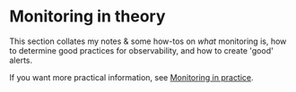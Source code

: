# Monitoring in theory

This section collates my notes & some how-tos on _what_ monitoring is, how to
determine good practices for observability, and how to create 'good' alerts.

If you want more practical information, see [Monitoring in practice](../in-practice/index.md).
